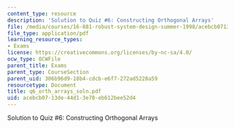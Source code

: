 ```yaml
---
content_type: resource
description: 'Solution to Quiz #6: Constructing Orthogonal Arrays'
file: /media/courses/16-881-robust-system-design-summer-1998/acebcb0713de44d13e70eb612bee52d4_q6_orth_arrays_soln.pdf
file_type: application/pdf
learning_resource_types:
- Exams
license: https://creativecommons.org/licenses/by-nc-sa/4.0/
ocw_type: OCWFile
parent_title: Exams
parent_type: CourseSection
parent_uid: 306b96d9-18b4-cdcb-e6f7-272ad5228a59
resourcetype: Document
title: q6_orth_arrays_soln.pdf
uid: acebcb07-13de-44d1-3e70-eb612bee52d4
---
```

Solution to Quiz #6: Constructing Orthogonal Arrays